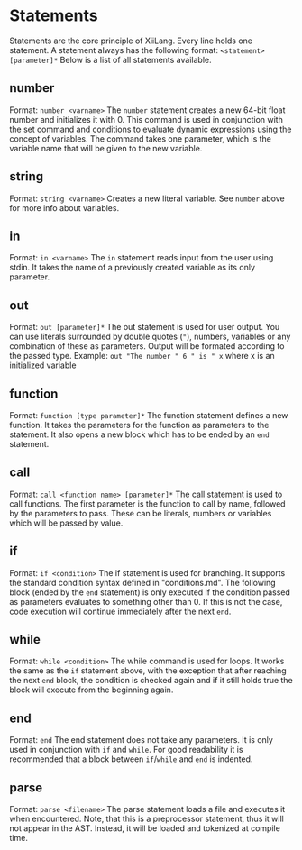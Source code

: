# Statements

Statements are the core principle of XiiLang. Every line holds one statement.
A statement always has the following format: ``` <statement> [parameter]* ```
Below is a list of all statements available.

## number

Format: ``` number <varname> ```
The ```number``` statement creates a new 64-bit float number and initializes it with 0. This command is used in conjunction with the set command and conditions to evaluate dynamic expressions using the concept of variables.
The command takes one parameter, which is the variable name that will be given to the new variable.

## string

Format: ``` string <varname> ```
Creates a new literal variable. See ```number``` above for more info about variables.

## in

Format: ``` in <varname> ```
The ```in``` statement reads input from the user using stdin. It takes the name of a previously created variable as its only parameter.

## out

Format: ``` out [parameter]* ```
The out statement is used for user output. You can use literals surrounded by double quotes (```"```), numbers, variables or any combination of these as parameters. Output will be formated according to the passed type.
Example: ``` out "The number " 6 " is " x ``` where x is an initialized variable

## function

Format: ``` function [type parameter]* ```
The function statement defines a new function. It takes the parameters for the function as parameters to the statement. It also opens a new block which has to be ended by an ```end``` statement.

## call

Format: ``` call <function name> [parameter]* ```
The call statement is used to call functions. The first parameter is the function to call by name, followed by the parameters to pass. These can  be literals, numbers or variables which will be passed by value.

## if

Format: ``` if <condition> ```
The if statement is used for branching. It supports the standard condition syntax defined in "conditions.md". The following block (ended by the ```end``` statement) is only executed if the condition passed as parameters evaluates to something other than 0. If this is not the case, code execution will continue immediately after the next ```end```.

## while

Format: ``` while <condition> ```
The while command is used for loops. It works the same as the ```if``` statement above, with the exception that after reaching the next ```end``` block, the condition is checked again and if it still holds true the block will execute from the beginning again.

## end

Format: ``` end ```
The end statement does not take any parameters. It is only used in conjunction with ```if``` and ```while```. For good readability it is recommended that a block between ```if```/```while``` and ```end``` is indented.

## parse

Format: ``` parse <filename> ```
The parse statement loads a file and executes it when encountered. Note, that this is a preprocessor statement, thus it will not appear in the AST. Instead, it will be loaded and tokenized at compile time.